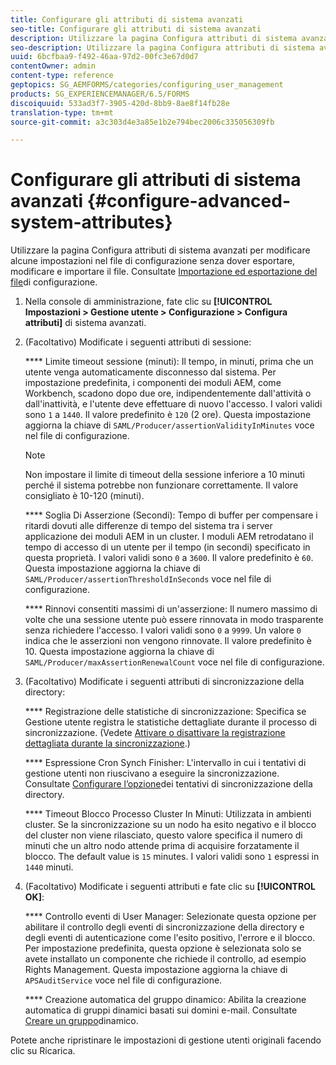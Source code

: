 ```yaml
---
title: Configurare gli attributi di sistema avanzati
seo-title: Configurare gli attributi di sistema avanzati
description: Utilizzare la pagina Configura attributi di sistema avanzati per modificare alcune impostazioni nel file di configurazione senza dover esportare, modificare e importare il file.
seo-description: Utilizzare la pagina Configura attributi di sistema avanzati per modificare alcune impostazioni nel file di configurazione senza dover esportare, modificare e importare il file.
uuid: 6bcfbaa9-f492-46aa-97d2-00fc3e67d0d7
contentOwner: admin
content-type: reference
geptopics: SG_AEMFORMS/categories/configuring_user_management
products: SG_EXPERIENCEMANAGER/6.5/FORMS
discoiquuid: 533ad3f7-3905-420d-8bb9-8ae8f14fb28e
translation-type: tm+mt
source-git-commit: a3c303d4e3a85e1b2e794bec2006c335056309fb

---
```



# Configurare gli attributi di sistema avanzati {#configure-advanced-system-attributes}

Utilizzare la pagina Configura attributi di sistema avanzati per modificare alcune impostazioni nel file di configurazione senza dover esportare, modificare e importare il file. Consultate [Importazione ed esportazione del file](/help/forms/using/admin-help/importing-exporting-configuration-file.md#importing-and-exporting-the-configuration-file)di configurazione.

1. Nella console di amministrazione, fate clic su **[!UICONTROL Impostazioni > Gestione utente > Configurazione > Configura attributi]** di sistema avanzati.
1. (Facoltativo) Modificate i seguenti attributi di sessione:

   **** Limite timeout sessione (minuti): Il tempo, in minuti, prima che un utente venga automaticamente disconnesso dal sistema. Per impostazione predefinita, i componenti dei moduli AEM, come Workbench, scadono dopo due ore, indipendentemente dall&#39;attività o dall&#39;inattività, e l&#39;utente deve effettuare di nuovo l&#39;accesso. I valori validi sono `1` a `1440`. Il valore predefinito è `120` (2 ore). Questa impostazione aggiorna la chiave di `SAML/Producer/assertionValidityInMinutes` voce nel file di configurazione.

   >[!NOTE]
   >
   >Non impostare il limite di timeout della sessione inferiore a 10 minuti perché il sistema potrebbe non funzionare correttamente. Il valore consigliato è 10-120 (minuti).

   **** Soglia Di Asserzione (Secondi): Tempo di buffer per compensare i ritardi dovuti alle differenze di tempo del sistema tra i server applicazione dei moduli AEM in un cluster. I moduli AEM retrodatano il tempo di accesso di un utente per il tempo (in secondi) specificato in questa proprietà. I valori validi sono `0` a `3600`. Il valore predefinito è `60`. Questa impostazione aggiorna la chiave di `SAML/Producer/assertionThresholdInSeconds` voce nel file di configurazione.

   **** Rinnovi consentiti massimi di un&#39;asserzione: Il numero massimo di volte che una sessione utente può essere rinnovata in modo trasparente senza richiedere l&#39;accesso. I valori validi sono `0` a `9999`. Un valore `0` indica che le asserzioni non vengono rinnovate. Il valore predefinito è 10. Questa impostazione aggiorna la chiave di `SAML/Producer/maxAssertionRenewalCount` voce nel file di configurazione.

1. (Facoltativo) Modificate i seguenti attributi di sincronizzazione della directory:

   **** Registrazione delle statistiche di sincronizzazione: Specifica se Gestione utente registra le statistiche dettagliate durante il processo di sincronizzazione. (Vedete [Attivare o disattivare la registrazione dettagliata durante la sincronizzazione](/help/forms/using/admin-help/synchronizing-directories.md#enable-or-disable-detailed-logging-during-synchronization).)

   **** Espressione Cron Synch Finisher: L&#39;intervallo in cui i tentativi di gestione utenti non riuscivano a eseguire la sincronizzazione. Consultate [Configurare l’opzione](/help/forms/using/admin-help/synchronizing-directories.md#configure-the-directory-synchronization-retry-option)dei tentativi di sincronizzazione della directory.

   **** Timeout Blocco Processo Cluster In Minuti: Utilizzata in ambienti cluster. Se la sincronizzazione su un nodo ha esito negativo e il blocco del cluster non viene rilasciato, questo valore specifica il numero di minuti che un altro nodo attende prima di acquisire forzatamente il blocco. The default value is `15` minutes. I valori validi sono `1` espressi in `1440` minuti.

1. (Facoltativo) Modificate i seguenti attributi e fate clic su **[!UICONTROL OK]**:

   **** Controllo eventi di User Manager: Selezionate questa opzione per abilitare il controllo degli eventi di sincronizzazione della directory e degli eventi di autenticazione come l&#39;esito positivo, l&#39;errore e il blocco. Per impostazione predefinita, questa opzione è selezionata solo se avete installato un componente che richiede il controllo, ad esempio Rights Management. Questa impostazione aggiorna la chiave di `APSAuditService` voce nel file di configurazione.

   **** Creazione automatica del gruppo dinamico: Abilita la creazione automatica di gruppi dinamici basati sui domini e-mail. Consultate [Creare un gruppo](/help/forms/using/admin-help/creating-configuring-groups.md#create-a-dynamic-group)dinamico.

Potete anche ripristinare le impostazioni di gestione utenti originali facendo clic su Ricarica.
